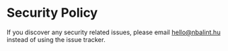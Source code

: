 # Security Policy

If you discover any security related issues, please email hello@nbalint.hu instead of using the issue tracker.
